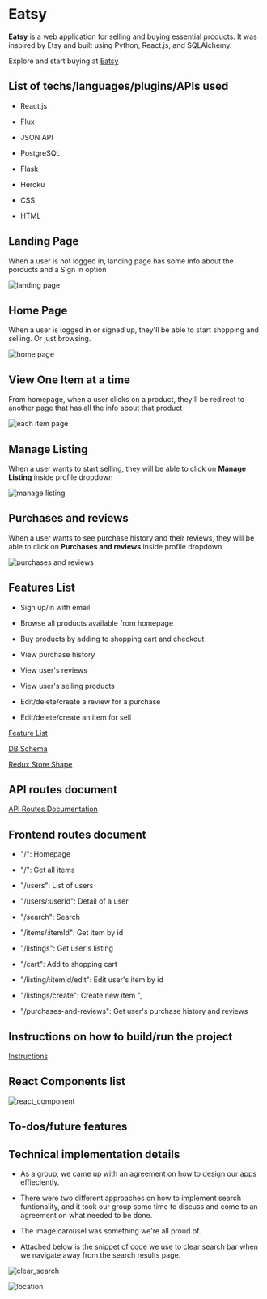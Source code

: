 # Eatsy



**Eatsy** is a web application for selling and buying essential products. It was inspired by Etsy and built using Python, React.js, and SQLAlchemy.



Explore and start buying at [Eatsy](https://eatsy-2022.herokuapp.com/)



## List of techs/languages/plugins/APIs used



- React.js

- Flux

- JSON API

- PostgreSQL

- Flask

- Heroku

- CSS

- HTML



## Landing Page



When a user is not logged in, landing page has some info about the porducts and a Sign in option



![landing page](screenshots_readme/)



## Home Page



When a user is logged in or signed up, they'll be able to start shopping and selling. Or just browsing.



![home page](screenshots_readme/)



## View One Item at a time



From homepage, when a user clicks on a product, they'll be redirect to another page that has all the info about that product



![each item page](screenshots_readme/)



## Manage Listing



When a user wants to start selling, they will be able to click on **Manage Listing** inside profile dropdown



![manage listing](screenshots_readme/)



## Purchases and reviews



When a user wants to see purchase history and their reviews, they will be able to click on **Purchases and reviews** inside profile dropdown



![purchases and reviews](screenshots_readme/)



## Features List



- Sign up/in with email

- Browse all products available from homepage

- Buy products by adding to shopping cart and checkout

- View purchase history

- View user's reviews

- View user's selling products

- Edit/delete/create a review for a purchase

- Edit/delete/create an item for sell



[Feature List](https://github.com/Anbui0115/Etsy-group-project/wiki/Features-MVP)



[DB Schema](https://github.com/Anbui0115/Etsy-group-project/wiki/Schema)



[Redux Store Shape](https://github.com/Anbui0115/Etsy-group-project/wiki/Redux-State-Shape-Eatsy)



## API routes document



[API Routes Documentation](https://github.com/Anbui0115/Etsy-group-project/wiki/Eatsy-API-Documentation)



## Frontend routes document



- "/": Homepage

- "/": Get all items



- "/users": List of users

- "/users/:userId": Detail of a user

- "/search": Search

- "/items/:itemId": Get item by id

- "/listings": Get user's listing

- "/cart": Add to shopping cart

- "/listing/:itemId/edit": Edit user's item by id

- "/listings/create": Create new item ",

- "/purchases-and-reviews": Get user's purchase history and reviews



## Instructions on how to build/run the project



[Instructions](https://github.com/Anbui0115/Etsy-group-project/wiki/Instructions-on-how-to-build-run-the-project)



## React Components list



![react_component](screenshots_readme/react-component.png)



## To-dos/future features



## Technical implementation details



- As a group, we came up with an agreement on how to design our apps effieciently.

- There were two different approaches on how to implement search funtionality, and it took our group some time to discuss and come to an agreement on what needed to be done.

- The image carousel was something we're all proud of.

- Attached below is the snippet of code we use to clear search bar when we navigate away from the search results page.



![clear_search](screenshots_readme/clear_search.png)

![location](screenshots_readme/location.png)
